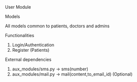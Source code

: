 User Module

Models

All models common to patients, doctors and admins 

Functionalities

1. Login/Authentication
2. Register (Patients)

External dependencies

1. aux_modules/sms.py -> sms(number)
2. aux_modules/mail.py -> mail(content,to_email_id) (Optional)
